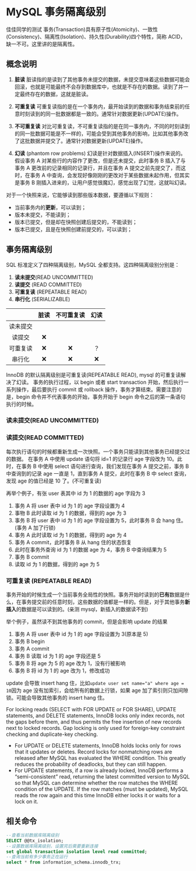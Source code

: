 # MySQL 事务隔离级别
佳佳同学的测试
事务(Transaction)具有原子性(Atomicity)、一致性(Consistency)、隔离性(Isolation)、持久性(Durability)四个特性，简称 ACID，缺一不可。这里讲的是隔离性。

## 概念说明

1. **脏读**
   脏读指的是读到了其他事务未提交的数据，未提交意味着这些数据可能会回滚，也就是可能最终不会存到数据库中，也就是不存在的数据。读到了并一定最终存在的数据，这就是脏读。

2. **可重复读**
   可重复读指的是在一个事务内，最开始读到的数据和事务结束前的任意时刻读到的同一批数据都是一致的。通常针对数据更新(UPDATE)操作。

3. **不可重复读**
   对比可重复读，不可重复读指的是在同一事务内，不同的时刻读到的同一批数据可能是不一样的，可能会受到其他事务的影响，比如其他事务改了这批数据并提交了。通常针对数据更新(UPDATE)操作。

4. **幻读** (phantom row problems)
   幻读是针对数据插入(INSERT)操作来说的。假设事务 A 对某些行的内容作了更改，但是还未提交，此时事务 B 插入了与事务 A 更改前的记录相同的记录行，并且在事务 A 提交之前先提交了，而这时，在事务 A 中查询，会发现好像刚刚的更改对于某些数据未起作用，但其实是事务 B 刚插入进来的，让用户感觉很魔幻，感觉出现了幻觉，这就叫幻读。

对于一个快照来说，它能够读到那些版本数据，要遵循以下规则：

- 当前事务内的**更新**，可以读到；
- 版本未提交，不能读到；
- 版本已提交，但是却在快照创建后提交的，不能读到；
- 版本已提交，且是在快照创建前提交的，可以读到；

## 事务隔离级别

SQL 标准定义了四种隔离级别，MySQL 全都支持。这四种隔离级别分别是：

1. **读未提交**(READ UNCOMMITTED)
2. **读提交** (READ COMMITTED)
3. **可重复读** (REPEATABLE READ)
4. **串行化** (SERIALIZABLE)

|          | 脏读 | 不可重复读 | 幻读 |
| :------: | :--: | :--------: | :--: |
| 读未提交 |      |            |      |
|  读提交  |  ❌  |            |      |
| 可重复读 |  ❌  |     ❌     |  ？  |
|  串行化  |  ❌  |     ❌     |  ❌  |

InnoDB 的默认隔离级别是可重复读(REPEATABLE READ), mysql 的可重复读解决了幻读。
事务的执行过程，以 begin 或者 start transaction 开始，然后执行一系列操作，最后要执行 commit 或 rollback 操作，事务才算结束。需要注意的是，begin 命令并不代表事务的开始，事务开始于 begin 命令之后的第一条语句执行的时候。

### 读未提交(READ UNCOMMITTED)

### 读提交(READ COMMITTED)

每次执行语句的时候都重新生成一次快照。一个事务只能读到其他事务已经提交过的数据。
在事务 A 中使用 update 语句将 id=1 的记录行 age 字段改为 10。此时，在事务 B 中使用 select 语句进行查询，我们发现在事务 A 提交之前，事务 B 中查询到的记录 age 一直是 1，直到事务 A 提交，此时在事务 B 中 select 查询，发现 age 的值已经是 10 了。(不可重复读)

再举个例子，有张 user 表其中 id 为 1 的数据的 age 字段为 3

1. 事务 A 将 user 表中 id 为 1 的 age 字段设置为 4
2. 事物 B 此时读取 id 为 1 的数据，得到的 age 为 3
3. 事务 B 将 user 表中 id 为 1 的 age 字段设置为 5，此时事务 B 会 hang 住。(事务 A 加了行锁)
4. 事务 A 此时读取 id 为 1 的数据，得到的 age 为 4
5. 事务 A commit，此时事务 B 从 hang 住的状态恢复
6. 此时在事务外查询 id 为 1 的数据 age 为 4，事务 B 中查询结果为 5
7. 事务 B commit
8. 读取 id 为 1 的数据，得到的 age 为 5

### 可重复读 (REPEATABLE READ)

事务开始的时候生成一个当前事务全局性的快照。事务开始时读到的**已有**数据是什么，在事务提交前的任意时刻，这些数据的值都是一样的。但是，对于其他事务**新插入**的数据是可以读到的。(亲测 mysql，新插入的数据读不到)

举个例子，虽然读不到其他事务的 commit，但是会影响 update 的结果

1. 事务 A 将 user 表中 id 为 1 的 age 字段设置为 3(原本是 5)
2. 事务 B begin
3. 事务 A commit
4. 事务 B 读取 id 为 1 的 age 字段还是 5
5. 事务 B 将 age 为 5 的 age 改为 1，没有行被影响
6. 事务 B 将 id 为 1 的 age 改为 1，修改成功

update 会导致 insert hang 住，比如`update user set name="a" where age = 10`因为 age 没有加索引，会给所有的数据上行锁，如果 age 加了索引则只加间隙锁。可能会导致其他事务的 insert hang 住。

For locking reads (SELECT with FOR UPDATE or FOR SHARE), UPDATE statements, and DELETE statements, InnoDB locks only index records, not the gaps before them, and thus permits the free insertion of new records next to locked records. Gap locking is only used for foreign-key constraint checking and duplicate-key checking.

- For UPDATE or DELETE statements, InnoDB holds locks only for rows that it updates or deletes. Record locks for nonmatching rows are released after MySQL has evaluated the WHERE condition. This greatly reduces the probability of deadlocks, but they can still happen.
- For UPDATE statements, if a row is already locked, InnoDB performs a “semi-consistent” read, returning the latest committed version to MySQL so that MySQL can determine whether the row matches the WHERE condition of the UPDATE. If the row matches (must be updated), MySQL reads the row again and this time InnoDB either locks it or waits for a lock on it.

## 相关命令

```sql
--查看当前数据库隔离级别
SELECT @@tx_isolation;
--设置数据库隔离级别，设置完后需要重新连接
set global transaction isolation level read committed;
--查询当前有多少事务正在运行
select * from information_schema.innodb_trx;
```
